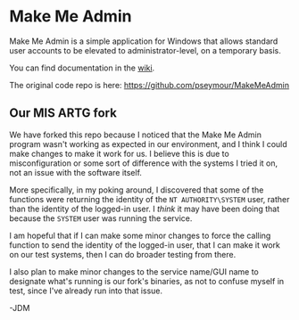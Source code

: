 # Make Me Admin
Make Me Admin is a simple application for Windows that allows standard user accounts to be elevated to administrator-level, on a temporary basis.

You can find documentation in the [wiki](https://github.com/pseymour/MakeMeAdmin/wiki).

The original code repo is here: https://github.com/pseymour/MakeMeAdmin

## Our MIS ARTG fork ##

We have forked this repo because I noticed that the Make Me Admin program wasn't working as expected in our environment, and I think I could make changes to make it work for us. I believe this is due to misconfiguration or some sort of difference with the systems I tried it on, not an issue with the software itself. 

More specifically, in my poking around, I discovered that some of the functions were returning the identity of the `NT AUTHORITY\SYSTEM` user, rather than the identity of the logged-in user. I _think_ it may have been doing that because the `SYSTEM` user was running the service.

I am hopeful that if I can make some minor changes to force the calling function to send the identity of the logged-in user, that I can make it work on our test systems, then I can do broader testing from there. 

I also plan to make minor changes to the service name/GUI name to designate what's running is our fork's binaries, as not to confuse myself in test, since I've already run into that issue. 

-JDM

